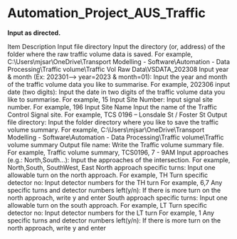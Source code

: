 # Automation_Project_AUS_Traffic

<b>Input as directed.</b>

Item	Description
Input file directory	Input the directory (or, address) of the folder where the raw traffic volume data is saved. 
For example, 
C:\Users\mjsar\OneDrive\Transport Modelling - Software\Automation - Data Processing\Traffic volume\Traffic Vol Raw Data\VSDATA_202308
Input year & month (Ex: 202301--> year=2023 & month=01):	Input the year and month of the traffic volume data you like to summarise. 
For example,
202306
input date (two digits):	Input the date in two digits of the traffic volume data you like to summarise. 
For example,
15
Input Site Number:	Input signal site number.
For example,
196
Input Site Name	Input the name of the Traffic Control Signal site.
For example,
TCS 0196 – Lonsdale St / Foster St
Output file directory:	Input the folder directory where you like to save the traffic volume summary.
For example,
C:\Users\mjsar\OneDrive\Transport Modelling - Software\Automation - Data Processing\Traffic volume\Traffic volume summary
Output file name:	Write the Traffic volume summary file.
For example,
Traffic volume summary, TCS0196, 7 - 9AM
Input approaches (e.g.: North,South...):	Input the approaches of the intersection.
For example,
North,South, SouthWest, East
North approach specific turns:	Input one allowable turn on the north approach.
For example,
TH
Turn specific detector no:	Input detector numbers for the TH turn
For example,
6,7
Any specific turns and detector numbers left(y/n):	If there is more turn on the north approach, write y and enter
South approach specific turns:	Input one allowable turn on the south approach.
For example,
LT
Turn specific detector no:	Input detector numbers for the LT turn
For example,
1
Any specific turns and detector numbers left(y/n):	If there is more turn on the north approach, write y and enter
